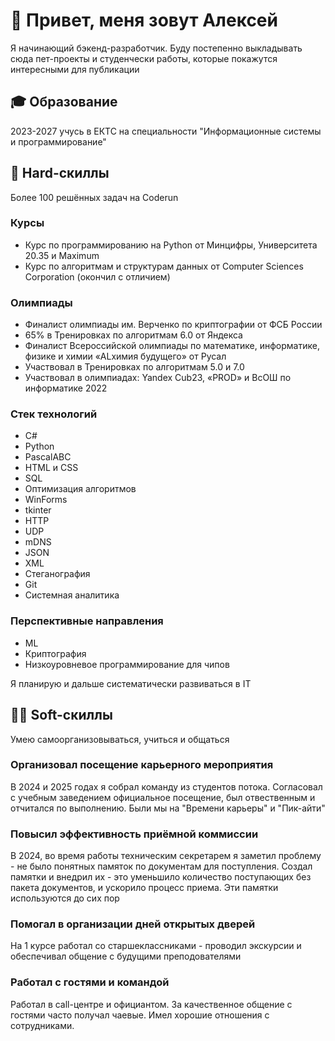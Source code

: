 # 👋 **Привет, меня зовут Алексей**
Я начинающий бэкенд-разработчик. Буду постепенно выкладывать сюда пет-проекты и студенчески работы, которые покажутся интересными для публикации

## 🎓 **Образование**
2023-2027 учусь в ЕКТС на специальности "Информационные системы и программирование"

## 🤖 **Hard-скиллы**
Более 100 решённых задач на Coderun

### Курсы
- Курс по программированию на Python от Минцифры, Университета 20.35 и Maximum
- Курс по алгоритмам и структурам данных от Computer Sciences Corporation (окончил с отличием)

### Олимпиады
- Финалист олимпиады им. Верченко по криптографии от ФСБ России
- 65% в Тренировках по алгоритмам 6.0 от Яндекса
- Финалист Всероссийской олимпиады по математике, информатике, физике и химии «ALхимия будущего» от Русал 
- Участвовал в Тренировках по алгоритмам 5.0 и 7.0
- Участвовал в олимпиадах: Yandex Cub23, «PROD» и ВсОШ по информатике 2022

### Стек технологий
- C#
- Python
- PascalABC
- HTML и CSS
- SQL
- Оптимизация алгоритмов
- WinForms
- tkinter
- HTTP
- UDP
- mDNS
- JSON
- XML
- Стеганография
- Git
- Системная аналитика

### Перспективные направления
- ML
- Криптография
- Низкоуровневое программирование для чипов

Я планирую и дальше систематически развиваться в IT

## 👱‍♂️ **Soft-скиллы**
Умею самоорганизовываться, учиться и общаться
### Организовал посещение карьерного мероприятия
В 2024 и 2025 годах я собрал команду из студентов потока. Согласовал с учебным заведением официальное посещение, был отвественным и отчитался по выполнению.
Были мы на "Времени карьеры" и "Пик-айти"

### Повысил эффективность приёмной коммиссии
В 2024, во время работы техническим секретарем я заметил проблему - не было понятных памяток по документам для поступления. Создал памятки и внедрил их - это уменьшило количество поступающих без пакета документов, и ускорило процесс приема.
Эти памятки используются до сих пор

### Помогал в организации дней открытых дверей
На 1 курсе работал со старшеклассниками - проводил экскурсии и обеспечивал общение с будущими преподователями

### Работал с гостями и командой
Работал в call-центре и официантом. За качественное общение с гостями часто получал чаевые. Имел хорошие отношения с сотрудниками.

<!--
**AlexVarax/AlexVarax** is a ✨ _special_ ✨ repository because its `README.md` (this file) appears on your GitHub profile.

Here are some ideas to get you started:

- 🔭 I’m currently working on ...
- 🌱 I’m currently learning ...
- 👯 I’m looking to collaborate on ...
- 🤔 I’m looking for help with ...
- 💬 Ask me about ...
- 📫 How to reach me: ...
- 😄 Pronouns: ...
- ⚡ Fun fact: ...
-->
